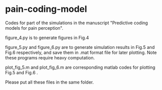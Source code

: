 # pain-coding-model

Codes for part of the simulations in the manuscript "Predictive coding models for pain perception".

figure_4.py is to generate figures in Fig.4 

figure_5.py and figure_6.py are to generate simulation results in Fig.5 and Fig.6 respectively, and save them in .mat format file for later plotting. Note these programs require heavy computation.

plot_fig_5.m and plot_fig_6.m are corresponding matlab codes for plotting Fig.5 and Fig.6 .

Please put all these files in the same folder.

